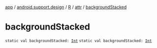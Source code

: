 [app](../../../index.md) / [android.support.design](../../index.md) / [R](../index.md) / [attr](index.md) / [backgroundStacked](.)

# backgroundStacked

`static val backgroundStacked: `[`Int`](https://kotlinlang.org/api/latest/jvm/stdlib/kotlin/-int/index.html)
`static val backgroundStacked: `[`Int`](https://kotlinlang.org/api/latest/jvm/stdlib/kotlin/-int/index.html)